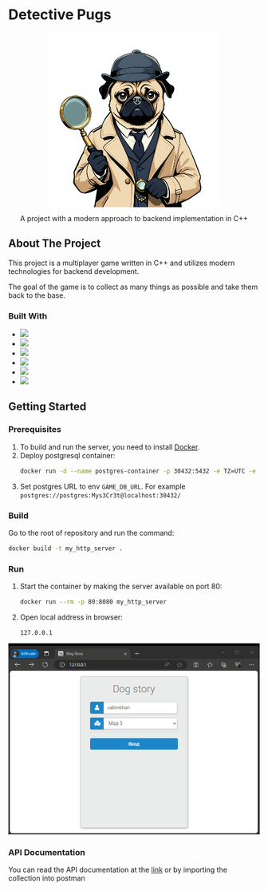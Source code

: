 # Detective Pugs
<div align="center">
    <img src="https://github.com/z-beslaneev/Detective-Pugs/blob/main/assets/pug.png" alt="Puggy" style="display: block; margin: 0 auto;">
    <p align="center">
        A project with a modern approach to backend implementation in C++
    </p>
</div>

## About The Project

This project is a multiplayer game written in C++ and utilizes modern technologies for backend development. 

The goal of the game is to collect as many things as possible and take them back to the base.

### Built With
* ![](https://img.shields.io/badge/C%2B%2B20-%2320232A?style=for-the-badge&logo=cplusplus)
* ![](https://img.shields.io/badge/cmake-%2320232A?style=for-the-badge&logo=cmake)
* ![](https://img.shields.io/badge/conan-%2320232A?style=for-the-badge&logo=conan)
* ![](https://img.shields.io/badge/docker-%2320232A?style=for-the-badge&logo=docker)
* ![](https://img.shields.io/badge/postman-%2320232A?style=for-the-badge&logo=postman)
* ![](https://img.shields.io/badge/postgresql-%2320232A?style=for-the-badge&logo=postgresql)

## Getting Started

### Prerequisites

1. To build and run the server, you need to install [Docker](https://docs.docker.com/engine/install/ubuntu).
2. Deploy postgresql container:
   ```sh
   docker run -d --name postgres-container -p 30432:5432 -e TZ=UTC -e POSTGRES_PASSWORD=Mys3Cr3t ubuntu/postgres:14-22.04_beta
   ```
3. Set postgres URL to env `GAME_DB_URL`. For example `postgres://postgres:Mys3Cr3t@localhost:30432/`


### Build
Go to the root of repository and run the command:
```sh
docker build -t my_http_server .
```

### Run

1. Start the container by making the server available on port 80:
   ```sh
   docker run --rm -p 80:8080 my_http_server
   ```
2. Open local address in browser:
   ```
   127.0.0.1
   ```
<p align="center">
  <img src="https://github.com/z-beslaneev/Detective-Pugs/blob/main/assets/gameplay.gif"/>
</p>


### API Documentation

You can read the API documentation at the [link](https://documenter.getpostman.com/view/2539805/2sA3XTgMDq) or by importing the collection into postman

